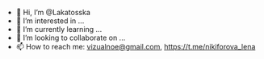 - 👋 Hi, I’m @Lakatosska
- 👀 I’m interested in ...
- 🌱 I’m currently learning ...
- 💞️ I’m looking to collaborate on ...
- 📫 How to reach me: vizualnoe@gmail.com, https://t.me/nikiforova_lena

<!---
![git](https://user-images.githubusercontent.com/89295707/163630985-4d8bd03a-9f22-4b1d-9deb-9c4840523602.svg)
![react](https://user-images.githubusercontent.com/89295707/163631052-a2f3c2c3-743f-4655-85b9-3b086425b335.svg)



Lakatosska/Lakatosska is a ✨ special ✨ repository because its `README.md` (this file) appears on your GitHub profile.
You can click the Preview link to take a look at your changes.
--->
